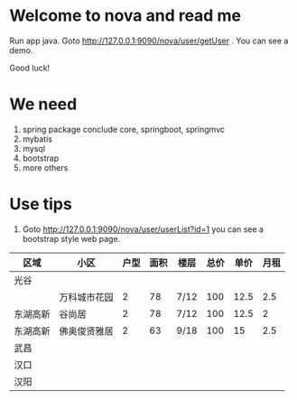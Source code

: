 # Welcome to nova and read me

Run app java. Goto http://127.0.0.1:9090/nova/user/getUser . You can see a demo.
 
Good luck!

# We need
1. spring package conclude core, springboot, springmvc
2. mybatis
3. mysql
4. bootstrap
5. more others

# Use tips
1. Goto http://127.0.0.1:9090/nova/user/userList?id=1 you can see a bootstrap style web page.


| 区域	|小区		|户型	|面积	|楼层	|总价	|单价	|月租	|
|---|---|---|---|---|---|---|---|
|光谷|  |	|	|	|	|	|	|
|		|万科城市花园	|2		|78		|7/12	|100	|12.5	|2.5	|
|东湖高新|谷尚居		|2		|78		|7/12	|100	|12.5	|2		|
|东湖高新|佛奥俊贤雅居	|2		|63		|9/18	|100	|15		|2.5	|
|武昌|  |	|	|	|	|	|	|
|汉口|  |	|	|	|	|	|	|
|汉阳|  |	|	|	|	|	|	|
